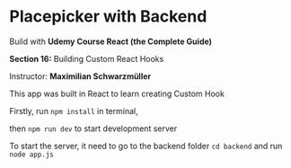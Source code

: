 # Placepicker with Backend

Build with **Udemy Course React (the Complete Guide)**

**Section 16:** Building Custom React Hooks

Instructor: **Maximilian Schwarzmüller**

This app was built in React to learn creating Custom Hook

Firstly, run `npm install` in terminal,

then `npm run dev` to start development server

To start the server, it need to go to the backend folder `cd backend` and run `node app.js`
